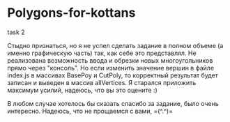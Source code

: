 # Polygons-for-kottans
task 2

Стыдно признаться, но я не успел сделать задание в полном объеме (а именно графическую часть) так, как себе это представлял. Не реализована возможность ввода и обрезки новых многоугольников прямо через "консоль". Но если изменить значение вершин в файле index.js в массивах BasePoy и CutPoly, то корректный результат будет записан и выведен в массив allVertices. Я старался приложить максимум усилий, надеюсь, что вы это оцените :)

В любом случае хотелось бы сказать спасибо за задание, было очень интересно.
Надеюсь, что не прощаемся с вами, =(^.^)=
